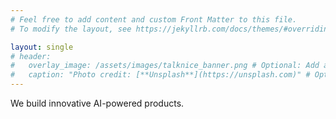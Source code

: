 ```yaml
---
# Feel free to add content and custom Front Matter to this file.
# To modify the layout, see https://jekyllrb.com/docs/themes/#overriding-theme-defaults

layout: single
# header:
#   overlay_image: /assets/images/talknice_banner.png # Optional: Add a banner image
#   caption: "Photo credit: [**Unsplash**](https://unsplash.com)" # Optional
---
```




We build innovative AI-powered products.

